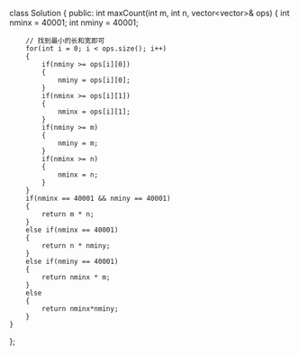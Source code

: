 class Solution {
public:
    int maxCount(int m, int n, vector<vector<int>>& ops) 
    {
        int nminx = 40001;
        int nminy = 40001;

        // 找到最小的长和宽即可
        for(int i = 0; i < ops.size(); i++)
        {
            if(nminy >= ops[i][0])
            {
                nminy = ops[i][0];
            }
            if(nminx >= ops[i][1])
            {
                nminx = ops[i][1];
            }
            if(nminy >= m)
            {
                nminy = m;
            }
            if(nminx >= n)
            {
                nminx = n;
            }
        }
        if(nminx == 40001 && nminy == 40001)
        {
            return m * n;
        }
        else if(nminx == 40001)
        {
            return n * nminy;
        }
        else if(nminy == 40001)
        {
            return nminx * m;    
        }
        else
        {
            return nminx*nminy;   
        }
    }
};
